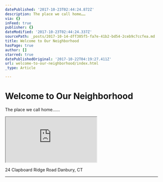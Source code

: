 ```yaml
---
datePublished: '2017-10-23T02:44:24.872Z'
description: The place we call home……
via: {}
inFeed: true
publisher: {}
dateModified: '2017-10-23T02:44:24.337Z'
sourcePath: _posts/2017-10-14-dff305f5-fa7e-41b2-bd54-2ceb9c7ccfea.md
title: Welcome to Our Neighborhood
hasPage: true
author: []
starred: true
datePublishedOriginal: '2017-10-22T04:19:27.411Z'
url: welcome-to-our-neighborhood/index.html
_type: Article

---
```

# Welcome to Our Neighborhood

The place we call home......

<iframe src="https://the-grid.github.io/ed-location/?latitude=41.408761&amp;longitude=-73.467939&amp;zoom=15&amp;address=24%20Clapboard%20Ridge%20Rd%2C%20Danbury%2C%20Connecticut%2006811%2C%20United%20States" style=""></iframe>

24 Clapboard Ridge Road Danbury, CT

---